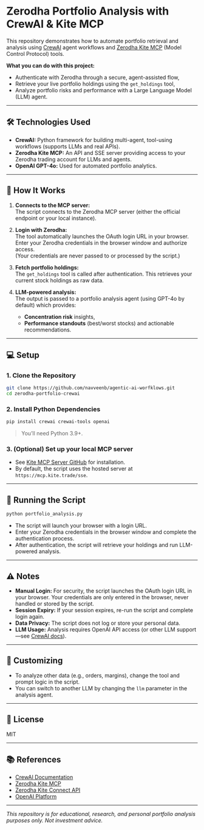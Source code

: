 # Zerodha Portfolio Analysis with CrewAI & Kite MCP

This repository demonstrates how to automate portfolio retrieval and analysis using [CrewAI](https://crewai.com/) agent workflows and [Zerodha Kite MCP](https://github.com/zerodha/kite-mcp-server) (Model Control Protocol) tools.

**What you can do with this project:**
- Authenticate with Zerodha through a secure, agent-assisted flow,
- Retrieve your live portfolio holdings using the `get_holdings` tool,
- Analyze portfolio risks and performance with a Large Language Model (LLM) agent.

---

## 🛠 Technologies Used

- **CrewAI:** Python framework for building multi-agent, tool-using workflows (supports LLMs and real APIs).
- **Zerodha Kite MCP:** An API and SSE server providing access to your Zerodha trading account for LLMs and agents.
- **OpenAI GPT-4o:** Used for automated portfolio analytics.

---

## 🚦 How It Works

1. **Connects to the MCP server:**  
   The script connects to the Zerodha MCP server (either the official endpoint or your local instance).

2. **Login with Zerodha:**  
   The tool automatically launches the OAuth login URL in your browser.  
   Enter your Zerodha credentials in the browser window and authorize access.  
   (Your credentials are never passed to or processed by the script.)

3. **Fetch portfolio holdings:**  
   The `get_holdings` tool is called after authentication. This retrieves your current stock holdings as raw data.

4. **LLM-powered analysis:**  
   The output is passed to a portfolio analysis agent (using GPT-4o by default) which provides:
   - **Concentration risk** insights,
   - **Performance standouts** (best/worst stocks) and actionable recommendations.

---

## 💻 Setup

### 1. Clone the Repository

```bash
git clone https://github.com/navveenb/agentic-ai-worfklows.git
cd zerodha-portfolio-crewai
```

### 2. Install Python Dependencies

```bash
pip install crewai crewai-tools openai
```

> You’ll need Python 3.9+.

### 3. (Optional) Set up your local MCP server

- See [Kite MCP Server GitHub](https://github.com/zerodha/kite-mcp-server) for installation.
- By default, the script uses the hosted server at `https://mcp.kite.trade/sse`.

---

## 🚀 Running the Script

```bash
python portfolio_analysis.py
```

- The script will launch your browser with a login URL.
- Enter your Zerodha credentials in the browser window and complete the authentication process.
- After authentication, the script will retrieve your holdings and run LLM-powered analysis.

---

## ⚠️ Notes

- **Manual Login:** For security, the script launches the OAuth login URL in your browser. Your credentials are only entered in the browser, never handled or stored by the script.
- **Session Expiry:** If your session expires, re-run the script and complete login again.
- **Data Privacy:** The script does not log or store your personal data.
- **LLM Usage:** Analysis requires OpenAI API access (or other LLM support—see [CrewAI docs](https://docs.crewai.com/)).

---

## 📝 Customizing

- To analyze other data (e.g., orders, margins), change the tool and prompt logic in the script.
- You can switch to another LLM by changing the `llm` parameter in the analysis agent.

---

## 📄 License

MIT

---

## 📚 References

- [CrewAI Documentation](https://docs.crewai.com/)
- [Zerodha Kite MCP](https://github.com/zerodha/kite-mcp-server)
- [Zerodha Kite Connect API](https://kite.trade/docs/connect/v3/)
- [OpenAI Platform](https://platform.openai.com/)

---

*This repository is for educational, research, and personal portfolio analysis purposes only. Not investment advice.*

